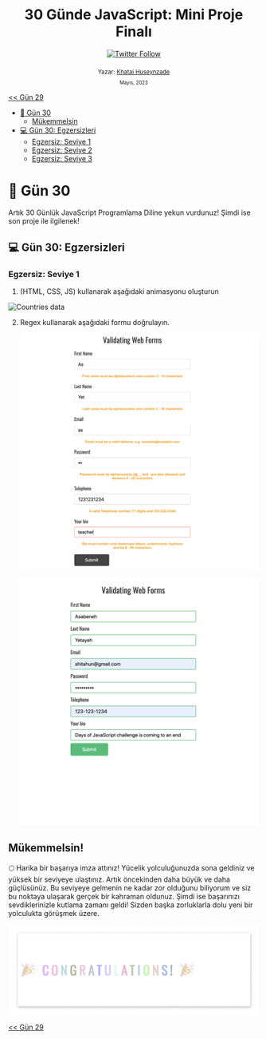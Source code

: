<div align="center">
<h1>30 Günde JavaScript: Mini Proje Finalı</h1>

<a class="header-badge" target="_blank" href="https://twitter.com/developerkhatai">
<img alt="Twitter Follow" src="https://img.shields.io/twitter/follow/developerkhatai?style=social">
</a><br>

<sub>Yazar:
<a href="https://github.com/BilgeGates">Khatai Huseynzade</a><br>
<small> Mayıs, 2023</small>
</sub>

</div>

[<< Gün 29](../29_Gün_Mini_Proje_Animasyon_Karakterleri/29_gün_mini_proje_animasyon_karakterleri.md)

- [📔 Gün 30](#-Gün-30)
  - [Mükemmelsin](#Mükemmelsin)
- [💻 Gün 30: Egzersizleri](#-Gün-30-Egzersizleri)
  - [Egzersiz: Seviye 1](#Egzersiz-seviye-1)
  - [Egzersiz: Seviye 2](#Egzersiz-seviye-2)
  - [Egzersiz: Seviye 3](#Egzersiz-seviye-3)

# 📔 Gün 30

Artık 30 Günlük JavaScript Programlama Diline yekun vurdunuz! Şimdi ise son proje ile ilgilenek!

## 💻 Gün 30: Egzersizleri

### Egzersiz: Seviye 1

1. (HTML, CSS, JS) kullanarak aşağıdaki animasyonu oluşturun

![Countries data](../images/.././../images/projects/dom_mini_project_countries_object_day_10.1.gif)

2. Regex kullanarak aşağıdaki formu doğrulayın.

   ![form validation](../images/.././../images/projects/dom_mini_project_form_validation_day_10.2.1.png)

   ![form validation](../images/.././../images/projects/dom_mini_project_form_validation_day_10.2.png)

## Mükemmelsin!

🌕 Harika bir başarıya imza attınız! Yücelik yolculuğunuzda sona geldiniz ve yüksek bir seviyeye ulaştınız. Artık öncekinden daha büyük ve daha güçlüsünüz. Bu seviyeye gelmenin ne kadar zor olduğunu biliyorum ve siz bu noktaya ulaşarak gerçek bir kahraman oldunuz. Şimdi ise başarınızı sevdiklerinizle kutlama zamanı geldi! Sizden başka zorluklarla dolu yeni bir yolculukta görüşmek üzere.

![Congratulations](../images/.././../images/projects/congratulations.gif)

[<< Gün 29](../29_Gün_Mini_Proje_Animasyon_Karakterleri/29_gün_mini_proje_animasyon_karakterleri.md)
